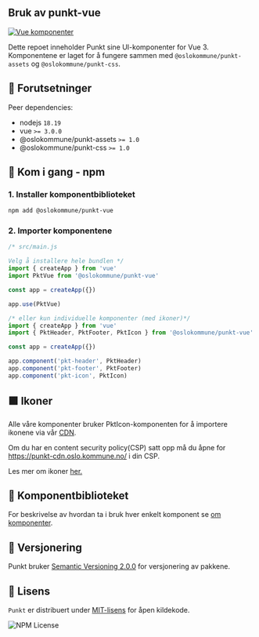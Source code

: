 ## Bruk av punkt-vue

<a href="https://www.npmjs.com/package/@oslokommune/punkt-vue" target="_blank"><img src="https://img.shields.io/npm/v/@oslokommune/punkt-vue?logo=vue.js&label=vue&style=for-the-badge&color=42b883" alt="Vue komponenter" /></a>

Dette repoet inneholder Punkt sine UI-komponenter for Vue 3. Komponentene er laget for å fungere sammen med `@oslokommune/punkt-assets` og `@oslokommune/punkt-css`.

## 📝 Forutsetninger

Peer dependencies:

- nodejs `18.19`
- vue `>= 3.0.0`
- @oslokommune/punkt-assets `>= 1.0`
- @oslokommune/punkt-css `>= 1.0`

## 🚀 Kom i gang - npm

### 1. Installer komponentbiblioteket

```sh
npm add @oslokommune/punkt-vue
```

### 2. Importer komponentene

```js
/* src/main.js

Velg å installere hele bundlen */
import { createApp } from 'vue'
import PktVue from '@oslokommune/punkt-vue'

const app = createApp({})

app.use(PktVue)

/* eller kun individuelle komponenter (med ikoner)*/
import { createApp } from 'vue'
import { PktHeader, PktFooter, PktIcon } from '@oslokommune/punkt-vue'

const app = createApp({})

app.component('pkt-header', PktHeader)
app.component('pkt-footer', PktFooter)
app.component('pkt-icon', PktIcon)
```

## 🟪 Ikoner

Alle våre komponenter bruker PktIcon-komponenten for å importere
ikonene via vår [CDN](https://punkt-cdn.oslo.kommune.no/).

Om du har en content security policy(CSP) satt opp må du åpne for https://punkt-cdn.oslo.kommune.no/ i din CSP.

Les mer om ikoner [her.](/ressurser/ikoner/kode)

## 🧩 Komponentbiblioteket

For beskrivelse av hvordan ta i bruk hver enkelt komponent se [om komponenter](/komponenter/om-komponenter).

## 🔢 Versjonering

Punkt bruker [Semantic Versioning 2.0.0](https://semver.org/spec/v2.0.0.html) for versjonering av pakkene.

## 👮 Lisens

`Punkt` er distribuert under [MIT-lisens](https://github.com/oslokommune/punkt/blob/main/packages/vue/LICENSE) for åpen kildekode.

![NPM License](https://img.shields.io/npm/l/@oslokommune/punkt-vue?style=for-the-badge)
